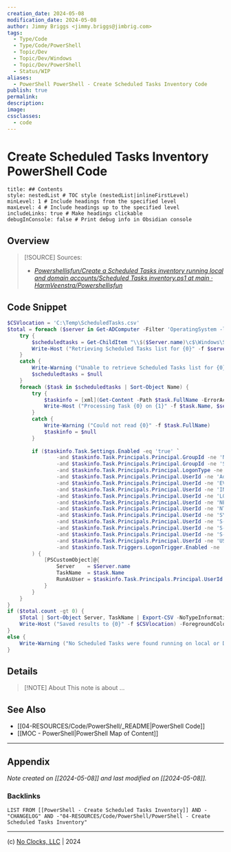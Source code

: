 ```yaml
---
creation_date: 2024-05-08
modification_date: 2024-05-08
author: Jimmy Briggs <jimmy.briggs@jimbrig.com>
tags:
  - Type/Code
  - Type/Code/PowerShell
  - Topic/Dev
  - Topic/Dev/Windows
  - Topic/Dev/PowerShell
  - Status/WIP
aliases:
  - PowerShell PowerShell - Create Scheduled Tasks Inventory Code
publish: true
permalink:
description:
image:
cssclasses:
  - code
---
```


# Create Scheduled Tasks Inventory PowerShell Code

```table-of-contents
title: ## Contents 
style: nestedList # TOC style (nestedList|inlineFirstLevel)
minLevel: 1 # Include headings from the specified level
maxLevel: 4 # Include headings up to the specified level
includeLinks: true # Make headings clickable
debugInConsole: false # Print debug info in Obsidian console
```

## Overview

> [!SOURCE] Sources:
> - *[Powershellisfun/Create a Scheduled Tasks inventory running local and domain accounts/Scheduled Tasks inventory.ps1 at main · HarmVeenstra/Powershellisfun](https://github.com/HarmVeenstra/Powershellisfun/blob/main/Create%20a%20Scheduled%20Tasks%20inventory%20running%20local%20and%20domain%20accounts/Scheduled%20Tasks%20inventory.ps1)*

## Code Snippet

```powershell
$CSVlocation = 'C:\Temp\ScheduledTasks.csv'
$total = foreach ($server in Get-ADComputer -Filter 'OperatingSystem -like "Windows Server*"' | Sort-Object Name) {
    try {
        $scheduledtasks = Get-ChildItem "\\$($Server.name)\c$\Windows\System32\Tasks" -Recurse -File -ErrorAction Stop
        Write-Host ("Retrieving Scheduled Tasks list for {0}" -f $server.Name) -ForegroundColor Green
    }
    catch {
        Write-Warning ("Unable to retrieve Scheduled Tasks list for {0}" -f $server.Name)
        $scheduledtasks = $null
    }
    foreach ($task in $scheduledtasks | Sort-Object Name) {
        try {
            $taskinfo = [xml](Get-Content -Path $task.FullName -ErrorAction stop)
            Write-Host ("Processing Task {0} on {1}" -f $task.Name, $server.name)
        }
        catch {
            Write-Warning ("Could not read {0}" -f $task.FullName)
            $taskinfo = $null
        }
        
        if ($taskinfo.Task.Settings.Enabled -eq 'true' `
                -and $taskinfo.Task.Principals.Principal.GroupId -ne 'NT AUTHORITY\SYSTEM' `
                -and $taskinfo.Task.Principals.Principal.GroupId -ne 'S-1-5-32-544' `
                -and $taskinfo.Task.Principals.Principal.LogonType -ne 'InteractiveToken' `
                -and $taskinfo.Task.Principals.Principal.UserId -ne 'Administrators' `
                -and $taskinfo.Task.Principals.Principal.UserId -ne 'EVERYONE' `
                -and $taskinfo.Task.Principals.Principal.UserId -ne 'INTERACTIVE' `
                -and $taskinfo.Task.Principals.Principal.UserId -ne 'LOCAL SERVICE' `
                -and $taskinfo.Task.Principals.Principal.UserId -ne 'NETWORK SERVICE' `
                -and $taskinfo.Task.Principals.Principal.UserId -ne 'NT AUTHORITY\SYSTEM' `
                -and $taskinfo.Task.Principals.Principal.UserId -ne 'SYSTEM' `
                -and $taskinfo.Task.Principals.Principal.UserId -ne 'S-1-5-18' `
                -and $taskinfo.Task.Principals.Principal.UserId -ne 'S-1-5-19' `
                -and $taskinfo.Task.Principals.Principal.UserId -ne 'S-1-5-20' `
                -and $taskinfo.Task.Principals.Principal.UserId -ne 'USERS' `
                -and $taskinfo.Task.Triggers.LogonTrigger.Enabled -ne 'True' 
        ) {
            [PSCustomObject]@{
                Server    = $Server.name
                TaskName  = $task.Name
                RunAsUser = $taskinfo.Task.Principals.Principal.UserId
            }    
        }
    }
}
if ($total.count -gt 0) {
    $Total | Sort-Object Server, TaskName | Export-CSV -NoTypeInformation -Delimiter ';' -Encoding UTF8 -path $CSVlocation
    Write-Host ("Saved results to {0}" -f $CSVlocation) -ForegroundColor Green
}
else {
    Write-Warning ("No Scheduled Tasks were found running on local or Domain accounts")
}
```

## Details

> [!NOTE] About
> This note is about ...

## See Also

- [[04-RESOURCES/Code/PowerShell/_README|PowerShell Code]]
- [[MOC - PowerShell|PowerShell Map of Content]]

***

## Appendix

*Note created on [[2024-05-08]] and last modified on [[2024-05-08]].*

### Backlinks

```dataview
LIST FROM [[PowerShell - Create Scheduled Tasks Inventory]] AND -"CHANGELOG" AND -"04-RESOURCES/Code/PowerShell/PowerShell - Create Scheduled Tasks Inventory"
```

***

(c) [No Clocks, LLC](https://github.com/noclocks) | 2024